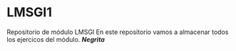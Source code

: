# LMSGI1
Repositorio de módulo LMSGI
En este repositorio vamos a almacenar todos los ejercicos del módulo.
***Negrita***
